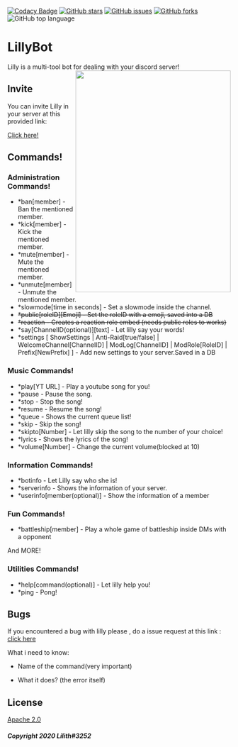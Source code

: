 [![Codacy Badge](https://api.codacy.com/project/badge/Grade/c6481e29eee147ab95becdb81030f16e)](https://app.codacy.com/gh/Lilly3252/LillyBot?utm_source=github.com&utm_medium=referral&utm_content=Lilly3252/LillyBot&utm_campaign=Badge_Grade)
[![GitHub stars](https://img.shields.io/github/stars/Lilly3252/LillyBot)](https://github.com/Lilly3252/LillyBot/stargazers)
[![GitHub issues](https://img.shields.io/github/issues/Lilly3252/LillyBot)](https://github.com/Lilly3252/LillyBot/issues)
[![GitHub forks](https://img.shields.io/github/forks/Lilly3252/LillyBot)](https://github.com/Lilly3252/LillyBot/network)
![GitHub top language](https://img.shields.io/github/languages/top/Lilly3252/Lillybot)
# LillyBot

Lilly is a multi-tool bot for dealing with your discord server!
<img align="right" width="350" height="500" src="https://images-wixmp-ed30a86b8c4ca887773594c2.wixmp.com/f/e5d5dbb5-eb1d-4ec6-90ff-f566c3567460/dbzuu10-ddf8765f-a154-4628-a863-9611b917cec0.png/v1/fill/w_1024,h_1449,q_80,strp/lost_pause__lily_fan_art_by_dramelko_dbzuu10-fullview.jpg?token=eyJ0eXAiOiJKV1QiLCJhbGciOiJIUzI1NiJ9.eyJzdWIiOiJ1cm46YXBwOiIsImlzcyI6InVybjphcHA6Iiwib2JqIjpbW3siaGVpZ2h0IjoiPD0xNDQ5IiwicGF0aCI6IlwvZlwvZTVkNWRiYjUtZWIxZC00ZWM2LTkwZmYtZjU2NmMzNTY3NDYwXC9kYnp1dTEwLWRkZjg3NjVmLWExNTQtNDYyOC1hODYzLTk2MTFiOTE3Y2VjMC5wbmciLCJ3aWR0aCI6Ijw9MTAyNCJ9XV0sImF1ZCI6WyJ1cm46c2VydmljZTppbWFnZS5vcGVyYXRpb25zIl19.x6YoF3JKA02MjXNuxOLSV5qlPHL4ubcoRWmxrCmMVqs">

## Invite

You can invite Lilly in your server at this provided link:

 [Click here!](https://discord.com/api/oauth2/authorize?client_id=682776333168017444&permissions=8&redirect_uri=http%3A%2F%2Flocalhost%3A3001%2Fapi%2Fdiscord%2Fredirect&scope=bot)

## Commands!

### Administration Commands!

* *ban[member] - Ban the mentioned member. 
* *kick[member] - Kick the mentioned member.
* *mute[member] - Mute the mentioned member.
* *unmute[member] - Unmute the mentioned member.
* *slowmode[time in seconds] - Set a slowmode inside the channel.
* ~~*public[roleID][Emoji] - Set the roleID with a emoji, saved into a DB~~
* ~~*reaction - Creates a reaction role embed (needs public roles to works)~~
* *say[ChannelID(optional)][text] - Let lilly say your words!
* *settings [ ShowSettings | Anti-Raid[true/false] | WelcomeChannel[ChannelID] | ModLog[ChannelID] | ModRole[RoleID] | Prefix[NewPrefix] ] - Add new settings to your server.Saved in a DB

### Music Commands!
* *play[YT URL] - Play a youtube song for you!
* *pause - Pause the song.
* *stop - Stop the song!
* *resume - Resume the song!
* *queue - Shows the current queue list!
* *skip - Skip the song!
* *skipto[Number] - Let lilly skip the song to the number of your choice!
* *lyrics - Shows the lyrics of the song!
* *volume[Number] - Change the current volume(blocked at 10)

### Information Commands!
* *botinfo - Let Lilly say who she is!
* *serverinfo - Shows the information of your server.
* *userinfo[member(optional)] - Show the information of a member

### Fun Commands!
* *battleship[member] - Play a whole game of battleship inside DMs with a opponent

And MORE!

### Utilities Commands!
* *help[command(optional)] - Let lilly help you!
* *ping - Pong!

## Bugs
If you encountered a bug with lilly please , do a issue request at this link : [click here](https://github.com/Lilly3252/LillyBot/issues)

What i need to know:

* Name of the command(very important)

* What it does? (the error itself)

## License
[Apache 2.0](https://choosealicense.com/licenses/apache-2.0/) 

##### Copyright 2020 Lilith#3252
